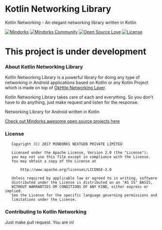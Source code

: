 # Kotlin Networking Library
Kotlin Networking - An elegant networking library written in Kotlin

[![Mindorks](https://img.shields.io/badge/mindorks-opensource-blue.svg)](https://mindorks.com/open-source-projects)
[![Mindorks Community](https://img.shields.io/badge/join-community-blue.svg)](https://mindorks.com/join-community)
[![Open Source Love](https://badges.frapsoft.com/os/v1/open-source.svg?v=102)](https://opensource.org/licenses/Apache-2.0)
[![License](https://img.shields.io/badge/license-Apache%202.0-blue.svg)](https://github.com/MindorksOpenSource/Kotlin-Networking/blob/master/LICENSE)


# This project is under development

### About Kotlin Networking Library
Kotlin Networking Library is a powerful library for doing any type of networking in Android applications based on Kotlin or any Kotlin Project which is made on top of [OkHttp Networking Layer](http://square.github.io/okhttp/).

Kotlin Networking Library takes care of each and everything. So you don't have to do anything, just make request and listen for the response.

Networking Library for Android written in Kotlin

[Check out Mindorks awesome open source projects here](https://mindorks.com/open-source-projects)

### License
```
   Copyright (C) 2017 MINDORKS NEXTGEN PRIVATE LIMITED

   Licensed under the Apache License, Version 2.0 (the "License");
   you may not use this file except in compliance with the License.
   You may obtain a copy of the License at

       http://www.apache.org/licenses/LICENSE-2.0

   Unless required by applicable law or agreed to in writing, software
   distributed under the License is distributed on an "AS IS" BASIS,
   WITHOUT WARRANTIES OR CONDITIONS OF ANY KIND, either express or implied.
   See the License for the specific language governing permissions and
   limitations under the License.
```

### Contributing to Kotlin Networking
Just make pull request. You are in!